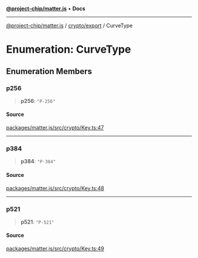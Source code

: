 [**@project-chip/matter.js**](../../../README.md) • **Docs**

***

[@project-chip/matter.js](../../../modules.md) / [crypto/export](../README.md) / CurveType

# Enumeration: CurveType

## Enumeration Members

### p256

> **p256**: `"P-256"`

#### Source

[packages/matter.js/src/crypto/Key.ts:47](https://github.com/project-chip/matter.js/blob/7a8cbb56b87d4ccf34bec5a9a95ab40a1711324f/packages/matter.js/src/crypto/Key.ts#L47)

***

### p384

> **p384**: `"P-384"`

#### Source

[packages/matter.js/src/crypto/Key.ts:48](https://github.com/project-chip/matter.js/blob/7a8cbb56b87d4ccf34bec5a9a95ab40a1711324f/packages/matter.js/src/crypto/Key.ts#L48)

***

### p521

> **p521**: `"P-521"`

#### Source

[packages/matter.js/src/crypto/Key.ts:49](https://github.com/project-chip/matter.js/blob/7a8cbb56b87d4ccf34bec5a9a95ab40a1711324f/packages/matter.js/src/crypto/Key.ts#L49)
